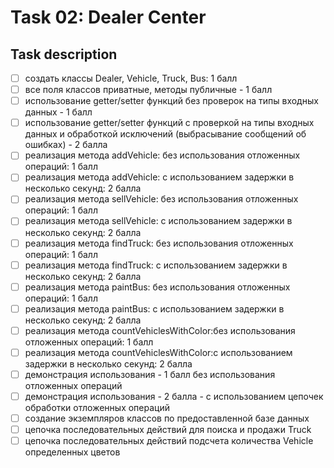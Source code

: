 # Task 02: Dealer Center

## Task description

- [ ] создать классы Dealer, Vehicle, Truck, Bus: 1 балл
- [ ] все поля классов приватные, методы публичные - 1 балл
- [ ] использование getter/setter функций без проверок на типы входных данных - 1 балл
- [ ] использование getter/setter функций с проверкой на типы входных данных и обработкой исключений (выбрасывание сообщений об ошибках) - 2 балла
- [ ] реализация метода addVehicle: без использования отложенных операций: 1 балл
- [ ] реализация метода addVehicle: с использованием задержки в несколько секунд: 2 балла
- [ ] реализация метода sellVehicle: без использования отложенных операций: 1 балл
- [ ] реализация метода sellVehicle: с использованием задержки в несколько секунд: 2 балла
- [ ] реализация метода findTruck: без использования отложенных операций: 1 балл
- [ ] реализация метода findTruck: с использованием задержки в несколько секунд: 2 балла
- [ ] реализация метода paintBus: без использования отложенных операций: 1 балл
- [ ] реализация метода paintBus: с использованием задержки в несколько секунд: 2 балла
- [ ] реализация метода countVehiclesWithColor:без использования отложенных операций: 1 балл
- [ ] реализация метода countVehiclesWithColor:с использованием задержки в несколько секунд: 2 балла
- [ ] демонстрация использования - 1 балл без использования отложенных операций
- [ ] демонстрация использования - 2 балла - с использованием цепочек обработки отложенных операций
- [ ] создание экземпляров классов по предоставленной базе данных
- [ ] цепочка последовательных действий для поиска и продажи Truck
- [ ] цепочка последовательных действий подсчета количества Vehicle определенных цветов
